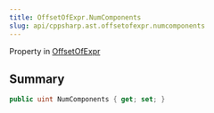 ```yaml
---
title: OffsetOfExpr.NumComponents
slug: api/cppsharp.ast.offsetofexpr.numcomponents
---
```

Property in [OffsetOfExpr](/api/cppsharp/ast/offsetofexpr)

## Summary



```csharp
public uint NumComponents { get; set; }
```

